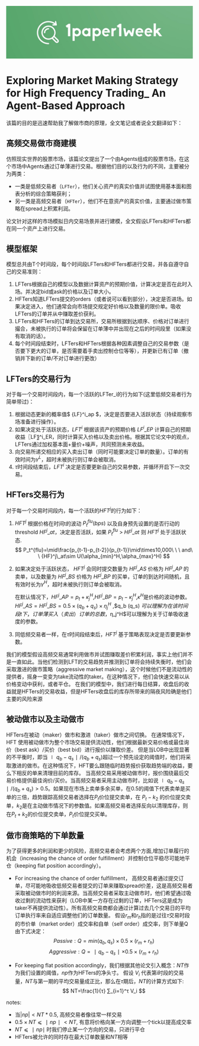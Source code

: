 ![1paper1week](../../docs/1paper1week-git.jpg)

# Exploring Market Making Strategy for High Frequency Trading_ An Agent-Based Approach

该篇的目的是迅速帮助我了解做市商的原理，全文笔记或者说全文翻译如下：

## 高频交易做市商建模
仿照现实世界的股票市场，该篇论文提出了一个由Agents组成的股票市场，在这个市场中Agents通过订单薄进行交易。根据他们目的以及行为的不同，主要被分为两类：
- 一类是低频交易者（`LFTer`），他们关心资产的真实价值并试图使用基本面和图表分析的综合策略获利；
- 另一类是高频交易者（`HFTer`），他们不在意资产的真实价值，主要通过做市策略在spread上积累利润。

论文针对这样的市场模拟日内交易场景并进行建模，全文假设LFTers和HFTers都在同一个资产上进行交易。


## 模型框架
模型总共由T个时间段，每个时间段LFTers和HFTers都进行交易，并各自遵守自己的交易准则：
1. LFTers根据自己的模型以及数据计算资产的预期价值，计算决定是否在此时入场。并决定bid或ask的价格以及订单大小。
2. HFTers知道LFTers提交的orders（或者说可以看到部分），决定是否进场。如果决定进入，他们通常会向市场提交规定好价格以及数量的限价单。吸收LFTers的订单并从中赚取差价获利。
3. LFTers和HFTers的订单到达交易所，交易所根据到达顺序、价格对订单进行撮合，未被执行的订单将会保留在订单薄中并出现在之后的时间段里（如果没有取消的话）。
4. 每个时间段结束时，LFTers和HFTers根据各种因素调整自己的交易参数（是否要下更大的订单，是否需要着手卖出控制仓位等等），并更新已有订单（撤销并下新的订单/不对订单进行更改）

## LFTers的交易行为
对于每一个交易时间段内，每一个活跃的LFTer_i的行为如下(这里低频交易者行为简单带过)：
1. 根据动态更新的概率值$ {LF}^i\_ap $，决定是否要进入活跃状态（持续观察市场准备进行操作）。
2. 如果决定处于活跃状态，${LFT}^i$ 根据该资产的预期价格 ${LF}^i\_EP$ 计算自己的预期收益〖LF〗^i_ER，同时计算买入价格以及卖出价格。根据其它论文中的观点，LFTers通过加权基本面+量价+噪声，共同预测未来收益。
3. 向交易所递交相应的买入卖出订单（同时可能要决定订单的数量）。订单的有效时间为$\gamma^L$，超时未被执行则订单会被取消。
4. $τ$时间段结束后，${LFT}^i$ 决定是否要更新自己的交易参数，并循环开启下一次交易。

## HFTers交易行为
对于每一个交易时间段内，每一个活跃的${HFT}^j$的行为如下：
1. ${HFT}^j$ 根据价格在时间t的波动 $P_t^{flu}(bps)$ 以及自身预先设置的是否行动的threshold ${HF}^j\_at$，决定是否活跃，如果 $P_t^{flu}$ > $HF^j\_at$ 则 ${HFT}^j$ 处于活跃状态.
$$
P_t^{flu}=\mid\frac{p_{t-1}-p_{t-2}}{p_{t-1}}\mid\times10,000\ \ \ and\ \ {HF}^j\_at\sim U(\alpha_{min}^H,\alpha_{max}^H)
$$
2. 如果决定处于活跃状态， ${HFT}^j$ 会同时提交数量为 ${HF}^j\_AS$ 价格为 ${HF}^j\_AP$ 的卖单，以及数量为 ${HF}^j\_BS$ 价格为 ${HF}^j\_BP$ 的买单，订单的到达时间随机，且有效时长为$\gamma^H$，超时未被执行则订单会被取消。
    
    在默认情况下，$HF^j\_AP=p_t+κ_j^H$,$HF^j\_BP=p_t-κ_j^H$,$κ^H$是价格的波动参数。$HF^j\_AS=HF^j\_BS=0.5×(q_b+q_s)×η_j^H$ ,$q_b (q_s) $可以理解为在该时间段t下，订单薄买入（卖出）订单的总数，$η_j^H$可以理解为关于订单吸收速度的参数。
3. 同低频交易者一样，在$τ$时间段结束后，${HFT}^j$ 基于策略表现决定是否要更新参数。

我们的模型假设高频交易通常利用做市并试图赚取差价积累利润，事实上他们并不是一直如此。当他们检测到LFT的交易趋势并推测到订单将会持续失衡时，他们会采取激进的做市策略（aggressive market making），这个时候他们不是流动性的提供者，摇身一变变为take流动性的taker。在这种情况下，他们会快速交易以从价格变动中获利，或者平仓。 在我们的模型中，我们进行每日结算，收盘后的收益就是HFTers的交易收益，但是HFTers收盘后的库存所带来的隔夜风险确是他们主要的风险来源

## 被动做市以及主动做市
HFTers在被动（maker）做市和激进（taker）做市之间切换。 在通常情况下，HFT 使用被动做市为整个市场交易提供流动性，他们根据最新交易价格或最佳询价（best ask）/买价（best bid）进行报价以赚取价差。 但是当LOB中出现显著的不平衡时，即当$∣q_b - q_s∣/(q_b + q_s)$超过一个预先设定的阈值时，他们将采取激进的做市。在这种情况下，HFT要么跟随临时趋势报价获取趋势端的收益，要么下相反的单来清理目前的库存。
当高频交易采用被动做市时，报价围绕最后交易价格提供最佳询价/买价。当高频交易者采用主动做市时，比如说$∣q_b - q_s∣/(q_b + q_s) >0.5$。如果现在市场上卖单多余买单，在0.5的阈值下代表卖单是买单的三倍，趋势跟踪高频交易者选择在$P_t$价位提交卖单，在 $P_t-k_2$ 的价位提交卖单，$k_2$是在主动做市情况下的参数值。如果高频交易者选择反向以清理库存，则在$P_t+k_2$的价位提交卖单，$P_t$价位提交买单。

## 做市商策略的下单数量
为了获得更多的利润和更少的风险，高频交易者会考虑两个方面,增加订单履行的机会（increasing the chance of order fulfillment）并控制仓位平稳尽可能地平仓（keeping flat position accordingly）。

- For increasing the chance of order fulfillment，
高频交易者通过提交订单，尽可能地吸收低频交易者提交的订单来赚取spread价差，这是高频交易者采取被动做市时的利润来源。当高频交易者采取主动做市时，他们希望通过吸收过剩的流动性来获利（LOB中某一方存在过剩的订单，HFTers这是成为taker不再提供流动性）。所有高频交易商都会通过计算过去几个交易日的平均订单执行率来自适应调整他们的订单数量。 假设$r_m$和$r_h$指的是过往$τ$交易时段的市价单（market order）成交率和自单（self order）成交率，则下单量Q由下式决定：
$$
Passive:Q=min(q_b,q_s)×0.5×(r_m+r_h)
$$
$$
Aggressive:Q=∣q_b-q_s∣×0.5×(r_m+r_h)
$$

- For keeping flat position accordingly，我们根据其他论文引入概念：$NT$作为我们设置的阈值，$np$作为HFTers的净头寸。 假设 $V_i$ 代表第i时段的交易量，$NT$与第一期的平均交易量成正比，那么在$τ$期后，$NT$的计算方式如下:
$$
NT=\frac{1}{τ} ∑_{i=1}^τ V_i 
$$

notes:
- 当$|np|<NT*0.5$, 高频交易者像往常一样交易
- $0.5×NT⩽∣np∣<NT$, 有意将价格向某一方向调整一个tick以提高成交率
- $NT⩽∣np∣$ 时我们停止某一个方向的交易，只进行平仓
- HFTers被允许的同时存在最大订单数量和$NT$相等
